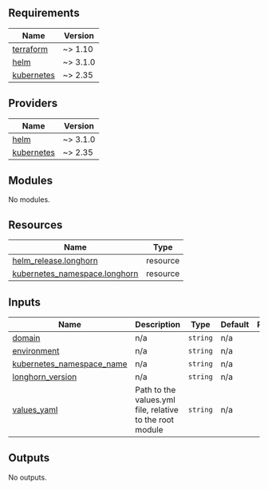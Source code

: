 <!-- BEGIN_TF_DOCS -->
## Requirements

| Name | Version |
|------|---------|
| <a name="requirement_terraform"></a> [terraform](#requirement\_terraform) | ~> 1.10 |
| <a name="requirement_helm"></a> [helm](#requirement\_helm) | ~> 3.1.0 |
| <a name="requirement_kubernetes"></a> [kubernetes](#requirement\_kubernetes) | ~> 2.35 |

## Providers

| Name | Version |
|------|---------|
| <a name="provider_helm"></a> [helm](#provider\_helm) | ~> 3.1.0 |
| <a name="provider_kubernetes"></a> [kubernetes](#provider\_kubernetes) | ~> 2.35 |

## Modules

No modules.

## Resources

| Name | Type |
|------|------|
| [helm_release.longhorn](https://registry.terraform.io/providers/hashicorp/helm/latest/docs/resources/release) | resource |
| [kubernetes_namespace.longhorn](https://registry.terraform.io/providers/hashicorp/kubernetes/latest/docs/resources/namespace) | resource |

## Inputs

| Name | Description | Type | Default | Required |
|------|-------------|------|---------|:--------:|
| <a name="input_domain"></a> [domain](#input\_domain) | n/a | `string` | n/a | yes |
| <a name="input_environment"></a> [environment](#input\_environment) | n/a | `string` | n/a | yes |
| <a name="input_kubernetes_namespace_name"></a> [kubernetes\_namespace\_name](#input\_kubernetes\_namespace\_name) | n/a | `string` | n/a | yes |
| <a name="input_longhorn_version"></a> [longhorn\_version](#input\_longhorn\_version) | n/a | `string` | n/a | yes |
| <a name="input_values_yaml"></a> [values\_yaml](#input\_values\_yaml) | Path to the values.yml file, relative to the root module | `string` | n/a | yes |

## Outputs

No outputs.
<!-- END_TF_DOCS -->